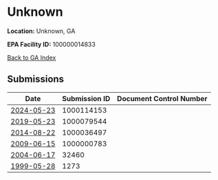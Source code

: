 # Unknown

**Location:** Unknown, GA

**EPA Facility ID:** 100000014833

[Back to GA Index](../../index.md)

## Submissions

| Date | Submission ID | Document Control Number |
|------|--------------|-------------------------|
| [2024-05-23](submissions/1000114153.md) | 1000114153 |  |
| [2019-05-23](submissions/1000079544.md) | 1000079544 |  |
| [2014-08-22](submissions/1000036497.md) | 1000036497 |  |
| [2009-06-15](submissions/1000000783.md) | 1000000783 |  |
| [2004-06-17](submissions/32460.md) | 32460 |  |
| [1999-05-28](submissions/1273.md) | 1273 |  |
